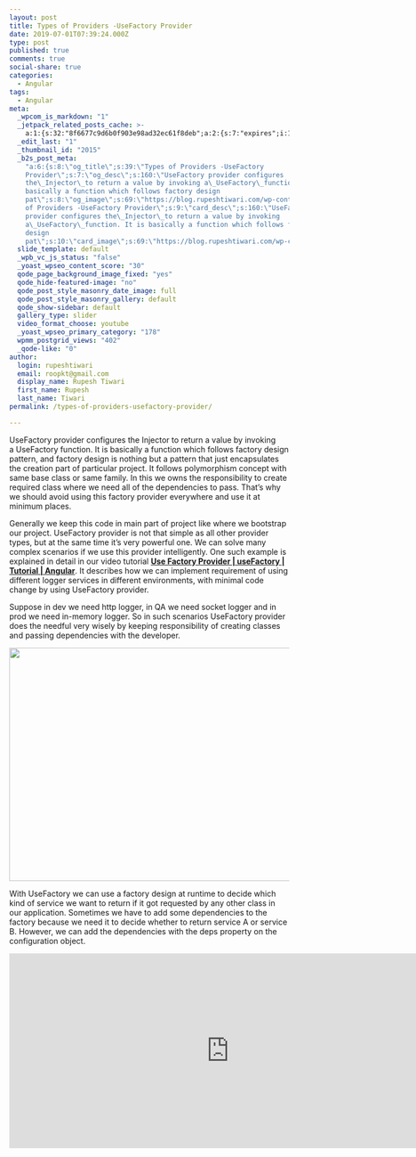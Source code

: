 ```yaml
---
layout: post
title: Types of Providers -UseFactory Provider
date: 2019-07-01T07:39:24.000Z
type: post
published: true
comments: true
social-share: true
categories:
  - Angular
tags:
  - Angular
meta:
  _wpcom_is_markdown: "1"
  _jetpack_related_posts_cache: >-
    a:1:{s:32:"8f6677c9d6b0f903e98ad32ec61f8deb";a:2:{s:7:"expires";i:1609206753;s:7:"payload";a:3:{i:0;a:1:{s:2:"id";i:2390;}i:1;a:1:{s:2:"id";i:2398;}i:2;a:1:{s:2:"id";i:2586;}}}}
  _edit_last: "1"
  _thumbnail_id: "2015"
  _b2s_post_meta:
    "a:6:{s:8:\"og_title\";s:39:\"Types of Providers -UseFactory
    Provider\";s:7:\"og_desc\";s:160:\"UseFactory provider configures
    the\_Injector\_to return a value by invoking a\_UseFactory\_function. It is
    basically a function which follows factory design
    pat\";s:8:\"og_image\";s:69:\"https://blog.rupeshtiwari.com/wp-content/uploads/2019/04/AngularI.png\";s:10:\"card_title\";s:39:\"Types
    of Providers -UseFactory Provider\";s:9:\"card_desc\";s:160:\"UseFactory
    provider configures the\_Injector\_to return a value by invoking
    a\_UseFactory\_function. It is basically a function which follows factory
    design
    pat\";s:10:\"card_image\";s:69:\"https://blog.rupeshtiwari.com/wp-content/uploads/2019/04/AngularI.png\";}"
  slide_template: default
  _wpb_vc_js_status: "false"
  _yoast_wpseo_content_score: "30"
  qode_page_background_image_fixed: "yes"
  qode_hide-featured-image: "no"
  qode_post_style_masonry_date_image: full
  qode_post_style_masonry_gallery: default
  qode_show-sidebar: default
  gallery_type: slider
  video_format_choose: youtube
  _yoast_wpseo_primary_category: "178"
  wpmm_postgrid_views: "402"
  _qode-like: "0"
author:
  login: rupeshtiwari
  email: roopkt@gmail.com
  display_name: Rupesh Tiwari
  first_name: Rupesh
  last_name: Tiwari
permalink: /types-of-providers-usefactory-provider/

---
```


<p>UseFactory provider configures the Injector to return a value by invoking a UseFactory function. It is basically a function which follows factory design pattern, and factory design is nothing but a pattern that just encapsulates the creation part of particular project. It follows polymorphism concept with same base class or same family. In this we owns the responsibility to create required class where we need all of the dependencies to pass. That’s why we should avoid using this factory provider everywhere and use it at minimum places.</p>
<p>Generally we keep this code in main part of project like where we bootstrap our project. UseFactory provider is not that simple as all other provider types, but at the same time it’s very powerful one. We can solve many complex scenarios if we use this provider intelligently. One such example is explained in detail in our video tutorial <a href="https://www.youtube.com/watch?v=rGwsw5KsL78" target="_blank" rel="noopener noreferrer"><strong>Use Factory Provider | useFactory | Tutorial | Angular</strong></a>. It describes how we can implement requirement of using different logger services in different environments, with minimal code change by using UseFactory provider.</p>
<p>Suppose in dev we need http logger, in QA we need socket logger and in prod we need in-memory logger. So in such scenarios UseFactory provider does the needful very wisely by keeping responsibility of creating classes and passing dependencies with the developer.</p>
<p><img class="alignnone size-full wp-image-2395" src="{{ site.baseurl }}/assets/2019/07/UseFactory-Provider.png" alt="" width="790" height="419" /></p>
<p>With UseFactory we can use a factory design at runtime to decide which kind of service we want to return if it got requested by any other class in our application. Sometimes we have to add some dependencies to the factory because we need it to decide whether to return service A or service B. However, we can add the dependencies with the deps property on the configuration object.</p>
<p><iframe src="https://www.youtube.com/embed/rGwsw5KsL78" width="790" height="350" frameborder="0" allowfullscreen="allowfullscreen"><span data-mce-type="bookmark" style="display: inline-block; width: 0px; overflow: hidden; line-height: 0;" class="mce_SELRES_start">﻿</span></iframe></p>

